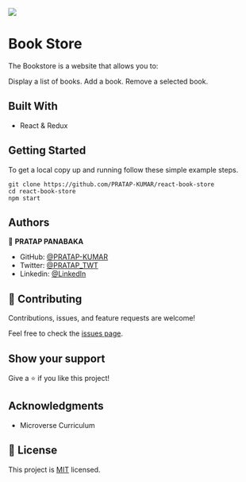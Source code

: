 ![](https://img.shields.io/badge/Microverse-blueviolet)

# Book Store

The Bookstore is a website that allows you to:

Display a list of books.
Add a book.
Remove a selected book.

## Built With

- React & Redux

## Getting Started

To get a local copy up and running follow these simple example steps.

````
git clone https://github.com/PRATAP-KUMAR/react-book-store
cd react-book-store
npm start
````

## Authors

👤 **PRATAP PANABAKA**

- GitHub: [@PRATAP-KUMAR](https://github.com/PRATAP-KUMAR)
- Twitter: [@PRATAP_TWT](https://twitter.com/PRATAP_TWT)
- Linkedin: [@LinkedIn](https://www.linkedin.com/in/pratap-kumar-panabaka-755489236/)


## 🤝 Contributing

Contributions, issues, and feature requests are welcome!

Feel free to check the [issues page](../../issues/).

## Show your support

Give a ⭐️ if you like this project!

## Acknowledgments

- Microverse Curriculum

## 📝 License

This project is [MIT](./MIT.md) licensed.
